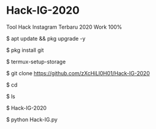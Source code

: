 # Hack-IG-2020
Tool Hack Instagram Terbaru 2020 Work 100%

$ apt update && pkg upgrade -y

$ pkg install git

$ termux-setup-storage

$ git clone https://github.com/zXcHiLl0H01/Hack-IG-2020

$ cd

$ ls

$ Hack-IG-2020

$ python Hack-IG.py
